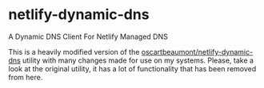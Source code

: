 # netlify-dynamic-dns
A Dynamic DNS Client For Netlify Managed DNS

This is a heavily modified version of the [oscartbeaumont/netlify-dynamic-dns](https://github.com/oscartbeaumont/netlify-dynamic-dns) utility with many changes made for use on my systems. Please, take a look at the original utility, it has a lot of functionality that has been removed from here.
